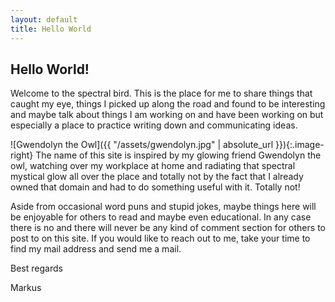 ```yaml
---
layout: default
title: Hello World
---
```


## Hello World!

Welcome to the spectral bird. This is the place for me to share things
that caught my eye, things I picked up along the road and found to be
interesting and maybe talk about things I am working on and have been
working on but especially a place to practice writing down and
communicating ideas.

![Gwendolyn the Owl]({{ "/assets/gwendolyn.jpg" | absolute_url
}}){:.image-right}
The name of this site is inspired by my glowing friend Gwendolyn the
owl, watching over my workplace at home and radiating that spectral
mystical glow all over the place and totally not by the fact that I
already owned that domain and had to do something useful with it.
Totally not!

Aside from occasional word puns and stupid jokes, maybe things here will
be enjoyable for others to read and maybe even educational. In any case
there is no and there will never be any kind of comment section for
others to post to on this site. If you would like to reach out to me,
take your time to find my mail address and send me a mail.

Best regards

Markus
